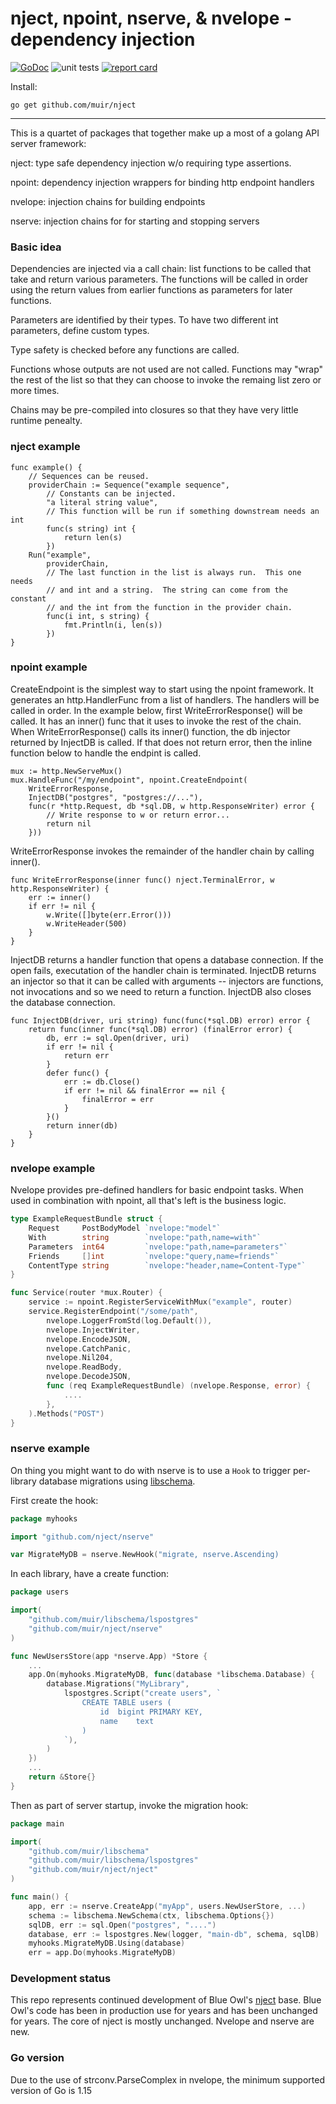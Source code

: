 # nject, npoint, nserve, & nvelope - dependency injection 

[![GoDoc](https://godoc.org/github.com/muir/nject?status.png)](https://pkg.go.dev/github.com/muir/nject)
![unit tests](https://github.com/muir/nject/actions/workflows/go.yml/badge.svg)
[![report card](https://goreportcard.com/badge/github.com/muir/nject)](https://goreportcard.com/report/github.com/muir/nject)

Install:

	go get github.com/muir/nject

---

This is a quartet of packages that together make up a most of a
golang API server framework:

nject: type safe dependency injection w/o requiring type assertions.

npoint: dependency injection wrappers for binding http endpoint handlers

nvelope: injection chains for building endpoints

nserve: injection chains for for starting and stopping servers

### Basic idea

Dependencies are injected via a call chain: list functions to be called
that take and return various parameters.  The functions will be called
in order using the return values from earlier functions as parameters
for later functions.

Parameters are identified by their types.  To have two different int
parameters, define custom types.

Type safety is checked before any functions are called.

Functions whose outputs are not used are not called.  Functions may
"wrap" the rest of the list so that they can choose to invoke the
remaing list zero or more times.

Chains may be pre-compiled into closures so that they have very little
runtime penealty.

### nject example

	func example() {
		// Sequences can be reused.
		providerChain := Sequence("example sequence",
			// Constants can be injected.
			"a literal string value",
			// This function will be run if something downstream needs an int
			func(s string) int {
				return len(s)
			})
		Run("example",
			providerChain,
			// The last function in the list is always run.  This one needs
			// and int and a string.  The string can come from the constant
			// and the int from the function in the provider chain.
			func(i int, s string) {
				fmt.Println(i, len(s))
			})
	}

### npoint example

CreateEndpoint is the simplest way to start using the npoint framework.  It
generates an http.HandlerFunc from a list of handlers.  The handlers will be called
in order.   In the example below, first WriteErrorResponse() will be called.  It
has an inner() func that it uses to invoke the rest of the chain.  When 
WriteErrorResponse() calls its inner() function, the db injector returned by
InjectDB is called.  If that does not return error, then the inline function below
to handle the endpint is called.  

	mux := http.NewServeMux()
	mux.HandleFunc("/my/endpoint", npoint.CreateEndpoint(
		WriteErrorResponse,
		InjectDB("postgres", "postgres://..."),
		func(r *http.Request, db *sql.DB, w http.ResponseWriter) error {
			// Write response to w or return error...
			return nil
		}))

WriteErrorResponse invokes the remainder of the handler chain by calling inner().

	func WriteErrorResponse(inner func() nject.TerminalError, w http.ResponseWriter) {
		err := inner()
		if err != nil {
			w.Write([]byte(err.Error()))
			w.WriteHeader(500)
		}
	}

InjectDB returns a handler function that opens a database connection.   If the open
fails, executation of the handler chain is terminated.  InjectDB returns an injector
so that it can be called with arguments -- injectors are functions, not invocations
and so we need to return a function.  InjectDB also closes the database connection.

	func InjectDB(driver, uri string) func(func(*sql.DB) error) error {
		return func(inner func(*sql.DB) error) (finalError error) {
			db, err := sql.Open(driver, uri)
			if err != nil {
				return err
			}
			defer func() {
				err := db.Close()
				if err != nil && finalError == nil {
					finalError = err
				}
			}()
			return inner(db)
		}
	}

### nvelope example

Nvelope provides pre-defined handlers for basic endpoint tasks.  When used
in combination with npoint, all that's left is the business logic.

```go
type ExampleRequestBundle struct {
	Request     PostBodyModel `nvelope:"model"`
	With        string        `nvelope:"path,name=with"`
	Parameters  int64         `nvelope:"path,name=parameters"`
	Friends     []int         `nvelope:"query,name=friends"`
	ContentType string        `nvelope:"header,name=Content-Type"`
}

func Service(router *mux.Router) {
	service := npoint.RegisterServiceWithMux("example", router)
	service.RegisterEndpoint("/some/path",
		nvelope.LoggerFromStd(log.Default()),
		nvelope.InjectWriter,
		nvelope.EncodeJSON,
		nvelope.CatchPanic,
		nvelope.Nil204,
		nvelope.ReadBody,
		nvelope.DecodeJSON,
		func (req ExampleRequestBundle) (nvelope.Response, error) {
			....
		},
	).Methods("POST")
}
```

### nserve example

On thing you might want to do with nserve is to use a `Hook` to trigger
per-library database migrations using [libschema](https://github.com/muir/libschema).

First create the hook:

```go
package myhooks

import "github.com/nject/nserve"

var MigrateMyDB = nserve.NewHook("migrate, nserve.Ascending)
```

In each library, have a create function:

```go
package users

import(
	"github.com/muir/libschema/lspostgres"
	"github.com/muir/nject/nserve"
)

func NewUsersStore(app *nserve.App) *Store {
	...
	app.On(myhooks.MigrateMyDB, func(database *libschema.Database) {
		database.Migrations("MyLibrary",
			lspostgres.Script("create users", `
				CREATE TABLE users (
					id	bigint PRIMARY KEY,
					name	text
				)
			`),
		)
	})
	...
	return &Store{}
}
```

Then as part of server startup, invoke the migration hook:

```go
package main

import(
	"github.com/muir/libschema"
	"github.com/muir/libschema/lspostgres"
	"github.com/muir/nject/nject"
)

func main() {
	app, err := nserve.CreateApp("myApp", users.NewUserStore, ...)
	schema := libschema.NewSchema(ctx, libschema.Options{})
	sqlDB, err := sql.Open("postgres", "....")
	database, err := lspostgres.New(logger, "main-db", schema, sqlDB)
	myhooks.MigrateMyDB.Using(database)
	err = app.Do(myhooks.MigrateMyDB)
```

### Development status

This repo represents continued development of Blue Owl's 
[nject](https://github.com/BlueOwlOpenSource/nject) base.  Blue Owl's code
has been in production use for years and has been unchanged for years.
The core of nject is mostly unchanged.  Nvelope and nserve are new.

### Go version

Due to the use of strconv.ParseComplex in nvelope, the minimum supported
version of Go is 1.15
